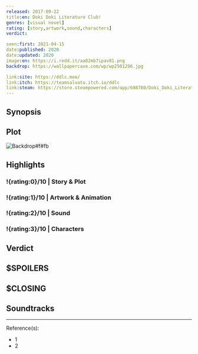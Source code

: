 ```yaml
---
released: 2017-09-22
title:en: Doki Doki Literature Club!
genres: [visual novel]
rating: [story,artwork,sound,characters]
verdict:

seen:first: 2021-04-15
date:published: 2020
date:updated: 2020
image:en: https://i.redd.it/aa82mb7ipav01.png
backdrop: https://wallpapercave.com/wp/wp2501296.jpg

link:site: https://ddlc.moe/
link:itch: https://teamsalvato.itch.io/ddlc
link:steam: https://store.steampowered.com/app/698780/Doki_Doki_Literature_Club/
---
```



## Synopsis

## Plot

![Backdrop#f#fb](https://wallpapercave.com/wp/wp2367709.png "Source: WallpaperCave")

## Highlights

### !{rating:0}/10 | Story & Plot

### !{rating:1}/10 | Artwork & Animation

### !{rating:2}/10 | Sound

### !{rating:3}/10 | Characters

## Verdict

## $SPOILERS

## $CLOSING

## Soundtracks

***
Reference(s):

- 1
- 2

